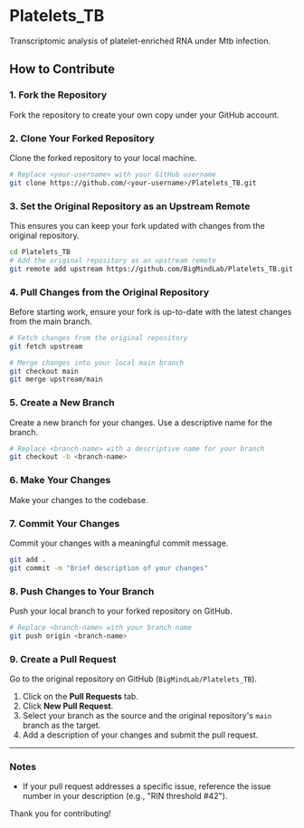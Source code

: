 # Platelets_TB
Transcriptomic analysis of platelet-enriched RNA under Mtb infection.

## How to Contribute

### 1. Fork the Repository
Fork the repository to create your own copy under your GitHub account.

### 2. Clone Your Forked Repository
Clone the forked repository to your local machine.

```bash
# Replace <your-username> with your GitHub username
git clone https://github.com/<your-username>/Platelets_TB.git
```

### 3. Set the Original Repository as an Upstream Remote
This ensures you can keep your fork updated with changes from the original repository.

```bash
cd Platelets_TB
# Add the original repository as an upstream remote
git remote add upstream https://github.com/BigMindLab/Platelets_TB.git
```

### 4. Pull Changes from the Original Repository
Before starting work, ensure your fork is up-to-date with the latest changes from the main branch.

```bash
# Fetch changes from the original repository
git fetch upstream

# Merge changes into your local main branch
git checkout main
git merge upstream/main
```

### 5. Create a New Branch
Create a new branch for your changes. Use a descriptive name for the branch.

```bash
# Replace <branch-name> with a descriptive name for your branch
git checkout -b <branch-name>
```

### 6. Make Your Changes
Make your changes to the codebase.

### 7. Commit Your Changes
Commit your changes with a meaningful commit message.

```bash
git add .
git commit -m "Brief description of your changes"
```

### 8. Push Changes to Your Branch
Push your local branch to your forked repository on GitHub.

```bash
# Replace <branch-name> with your branch name
git push origin <branch-name>
```

### 9. Create a Pull Request
Go to the original repository on GitHub (`BigMindLab/Platelets_TB`).
1. Click on the **Pull Requests** tab.
2. Click **New Pull Request**.
3. Select your branch as the source and the original repository's `main` branch as the target.
4. Add a description of your changes and submit the pull request.

---

### Notes
- If your pull request addresses a specific issue, reference the issue number in your description (e.g., "RIN threshold #42").

Thank you for contributing!

